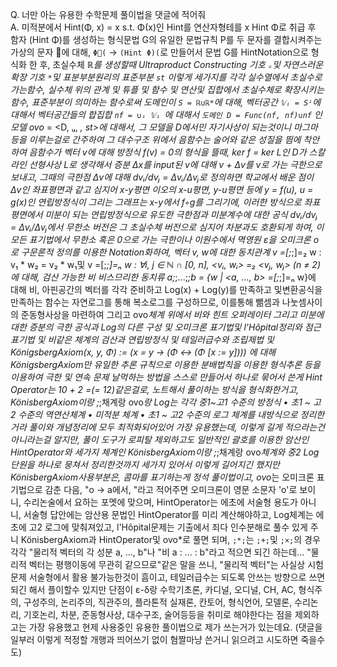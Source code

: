 Q. 너만 아는 유용한 수학문제 풀이법을 댓글에 적어줘  
A. 미적분에서 Hint(Φ, x) = x s.t. Φ(x)인 Hint를 연산자형테를 x Hint Φ로 취급 후 함자 (Hint Φ)를 생성하는 형식문법 G의 유일한 문법규칙 P를 두 문자를 결합시켜주는 가상의 문자 에 대해, `Φ(` -> `(Hint Φ)(`로 만들어서 문법 G를 HintNotation으로 형식화 한 후, 초실수체 ℝ*를 생성할때 Ultraproduct Constructing 기호 `ᵤ`및 자연스러운 확장 기호 `*`및 표분부분원리의 표준부분 `st` 이렇게 세가지를 각각 실수열에서 초실수로 가는함수, 실수체 위의 관계 및 튜플 및 함수 및 연산및 집합에서 초실수체로 확장시키는 함수, 표준부분이 의미하는 함수로써 도메인이 `S = ℝ∪ℝ*`에 대해, 벡터공간 `𝕍ᵢ = Sⁱ`에 대해서 벡터공간들의 합집합 `nf = ∪ᵢ 𝕍ᵢ `에 대해서 `도메인 D = Func(nf, nf)∪nf` 인 모델 ovo* = <D, ᵤ, *, st>에 대해서, 그 모델을 D에서민 자기사상이 되는것이니 마그마등을 이루는걸로 간주하여 그 대수구조 위에서 음함수는 술어와 같은 성질을 띔에 착안하여 음함수가 벡터 v에 대해 방정식 f(v) = 0의 형식을 뜰때, ker f = ker L인 D가 스칼라인 선형사상 L로 생각해서 증분 Δx를 input된 v에 대해 v + Δv를 v로 가는 극한으로 보내고, 그때의 극한점 Δv에 대해 dvᵢ/dvⱼ = Δvᵢ/Δvⱼ로 정의하면 학교에서 배운 점이 Δv인 좌표평면과 같고 심지어 x-y평면 이오의 x-u평면, y-u평면 등에 y = f(u), u = g(x)인 연립방정식이 그리는 그래프는 x-y에서 f◦g를 그리기에, 이러한 방식으로 좌표평면에서 미분이 되는 연립방정식으로 유도한 극한점과 미분계수에 대한 공식 dvᵢ/dvⱼ = Δvᵢ/Δvⱼ에서 무한소 버전은 그 초실수체 버전으로 심지어 차분과도 호환되게 하여, 이 모든 표기법에서 무한소 혹은 0으로 가는 극한이나 이원수에서 멱영원 ε을 오미크론 ο로 구문론적 정의를 이용한 Notation화하여, 벡터 v, w에 대한 동치관계 v =[;*;]=₂ w : v₁ * w₂ = v₂ * w₁및 v =[;*;]=ₙ w : ∀i, j ∈ ℕ ∩ [0, n], <vᵢ, wᵢ> =₂ <vⱼ, wⱼ> (n ≠ 2) 에 대해, 검산 가능한 비 비스므리한 동치류 a;*;...;*;b = {w | <a, ..., b> =[;*;]=ₙ w}에 대해 비, 아핀공간의 벡터를 각각 준비하고 Log(x) + Log(y)를 만족하고 및변환공식을 만족하는 함수는 자연로그를 통해 복소로그를 구성하므로, 이를통해 뺆셈과 나눗셈사이의 준동형사상을 마련하여 그리고 ovo*체계 위에서 비와 힌트 오퍼레이터 그리고 미분에 대한 증분의 극한 공식과 Log의 다른 구성 및 오미크론 표기법및 l'Hôpital정리와 점근표기법 및 비같은 체계의 검산과 연립방정식 및 테일러급수와 조립제법 및 KönigsbergAxiom(x, y, Φ) := (x = y → (Φ ↔ (Φ [x := y]))) 에 대해 KönigsbergAxiom만 유일한 추론 규칙으로 이용한 분배법칙을 이용한 형식추론 등을 이용하여 극한 및 연속 문제 날먹하는 방법을 스스로 만들어서 하나로 묶어서 쓴게 Hint Operator는 10 + 2 =(= 12)같은걸로, 노트해서 풀이하는 방식을 형식화한거고, KönisbergAxiom이랑 ;*;채계랑 ovo*랑 Log는 각각 중1~고1 수준의 방정식 • 초1 ~ 고2 수준의 역연산체계 • 미적분 체계 • 초1 ~ 고2 수준의 로그 체계를 내방식으로 정리한거라 풀이와 개념정리에 모두 최적화되어있어 가장 유용했는데, 이렇게 길게 적으라는건 아니라는걸 알지만, 풀이 도구가 로피탈 제외하고도 일반적인 괄호를 이용한 암산인 HintOperator와 세가지 체계인 KönisbergAxiom이랑 ;*;채계랑 ovo*체계와 중2 Log단원을 하나로 뭉쳐서 정리한것까지 세가지 있어서 이렇게 길어지긴 했지만 KönisbergAxiom사용부분은, 콤마를 표기하는게 정석 풀이법이고, ovo*는 오미크론 표기법으로 감춘 다음, "ο → a에서, "라고 적어주면 오미크론이 영문 소문자 'o'로 보이니, 수리논술에서 요하는 포멧에 맞으며, HintOperator는 에초에 서술형 용도가 아니니, 서술형 답안에는 암산용 문법인 HintOperator를 미리 계산해야하고, Log체계는 에초에 고2 로그에 맞춰져있고, l'Hôpital문제는 기출에서 죄다 인수분해로 풀수 있게 주니 KönisbergAxiom과 HintOperator및 ovo*로 풀면 되며, `;*;`는 `;+;`및 `;×;`의 경우 각각 "물리적 벡터의 각 성분 a, ..., b"나 "비 a : ... : b"라고 적으면 되긴 하는데... "물리적 벡터는 평행이동에 무관히 같으므로"같은 말을 쓰니, "물리적 벡터"는 사실상 시험문제 서술형에서 활용 불가능한것이 흠이고, 테일러급수는 되도록 안쓰는 방향으로 쓰면 되긴 해서 플이할수 있지만 단점이 ε-δ랑 수학기초론, 카디널, 오디널, CH, AC, 형식주의, 구성주의, 논리주의, 직관주의, 플라톤적 실재론, 칸토어, 형식언어, 모델론, 수리논리, 기호논리, 차분, 준동형사상, 대수구조, 술어등등을 취미로 해야한다는 점을 제외하고는 가장 유용했고 현제 사용중인 유용한 풀이법으로 제가 쓰는거가 있는데요. (댓글을 일부러 이렇게 적정할 개행과 띄어쓰기 없이 혐짤마냥 쓴거니 읽으려고 시도하면 죽을수도)
